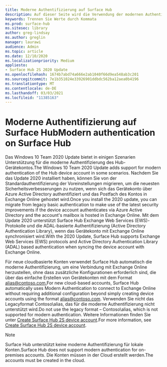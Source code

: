 ```yaml
---
title: Moderne Authentifizierung auf Surface Hub
description: Auf dieser Seite wird die Verwendung der modernen Authentifizierung auf Surface Hub im Gegensatz zur älteren Standardauthentifizierung beschrieben.
keywords: Trennen Sie Werte durch Kommata
ms.prod: surface-hub
ms.sitesec: library
author: greg-lindsay
ms.author: greglin
manager: laurawi
audience: Admin
ms.topic: article
ms.date: 12/10/2020
ms.localizationpriority: Medium
appliesto:
- Surface Hub 2S 2020 Update
ms.openlocfilehash: 1674b7abd74a666e2ab1040f66d9ea548ab3c201
ms.sourcegitcommit: 7e1b351024e33926901ddbdc562ba12aea0b4196
ms.translationtype: MT
ms.contentlocale: de-DE
ms.lasthandoff: 03/03/2021
ms.locfileid: "11385163"
---
```

# <a name="modern-authentication-on-surface-hub"></a><span data-ttu-id="ea0a4-104">Moderne Authentifizierung auf Surface Hub</span><span class="sxs-lookup"><span data-stu-id="ea0a4-104">Modern authentication on Surface Hub</span></span>

<span data-ttu-id="ea0a4-105">Das Windows 10 Team 2020 Update bietet in einigen Szenarien Unterstützung für die moderne Authentifizierung des Hub-Gerätekontos.</span><span class="sxs-lookup"><span data-stu-id="ea0a4-105">The Windows 10 Team 2020 Update adds support for modern authentication of the Hub device account in some scenarios.</span></span> <span data-ttu-id="ea0a4-106">Nachdem Sie das Update 2020 installiert haben, können Sie von der Standardauthentifizierung der Voreinstellungen migrieren, um die neuesten Sicherheitsverbesserungen zu nutzen, wenn sich das Gerätekonto über Azure Active Directory authentifiziert und das Postfach des Kontos in Exchange Online gehostet wird.</span><span class="sxs-lookup"><span data-stu-id="ea0a4-106">Once you install the 2020 update, you can migrate from legacy basic authentication to make use of the latest security improvements if the device account authenticates via Azure Active Directory and the account's mailbox is hosted in Exchange Online.</span></span> <span data-ttu-id="ea0a4-107">Mit dem Update 2020 unterstützt Surface Hub Exchange Web Services (EWS)-Protokolle und die ADAL-basierte Authentifizierung (Active Directory Authentication Library), wenn das Gerätekonto mit Exchange Online synchronisiert wird.</span><span class="sxs-lookup"><span data-stu-id="ea0a4-107">With the 2020 Update, Surface Hub supports Exchange Web Services (EWS) protocols and Active Directory Authentication Library (ADAL) based authentication when syncing the device account with Exchange Online.</span></span>

<span data-ttu-id="ea0a4-108">Für neue cloudbasierte Konten verwendet Surface Hub automatisch die moderne Authentifizierung, um eine Verbindung mit Exchange Online herzustellen, ohne dass zusätzliche Konfigurationen erforderlich sind, die über das einfache Erstellen von Gerätekonten mit dem Format [alias@contoso.com.](mailto:alias@contoso.com)</span><span class="sxs-lookup"><span data-stu-id="ea0a4-108">For new cloud-based accounts, Surface Hub automatically uses Modern Authentication to connect to Exchange Online without requiring additional configuration beyond simply creating device accounts using the format [alias@contoso.com](mailto:alias@contoso.com).</span></span> <span data-ttu-id="ea0a4-109">Verwenden Sie nicht das Legacyformat Contoso\alias, das für die moderne Authentifizierung nicht unterstützt wird.</span><span class="sxs-lookup"><span data-stu-id="ea0a4-109">Do not use the legacy format – Contoso\alias, which is not supported for modern authentication.</span></span> <span data-ttu-id="ea0a4-110">Weitere Informationen finden Sie unter [Create Surface Hub 2S device account](https://docs.microsoft.com/surface-hub/surface-hub-2s-account).</span><span class="sxs-lookup"><span data-stu-id="ea0a4-110">For more information, see [Create Surface Hub 2S device account](https://docs.microsoft.com/surface-hub/surface-hub-2s-account).</span></span>

> [!NOTE]
> <span data-ttu-id="ea0a4-111">Surface Hub unterstützt keine moderne Authentifizierung für lokale Konten.</span><span class="sxs-lookup"><span data-stu-id="ea0a4-111">Surface Hub does not support modern authentication for on-premises accounts.</span></span> <span data-ttu-id="ea0a4-112">Die Konten müssen in der Cloud erstellt werden.</span><span class="sxs-lookup"><span data-stu-id="ea0a4-112">The accounts must be created in the cloud.</span></span>

